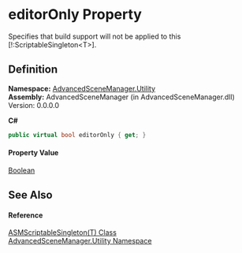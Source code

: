 # editorOnly Property


Specifies that build support will not be applied to this [!:ScriptableSingleton&lt;T&gt;].



## Definition
**Namespace:** <a href="N_AdvancedSceneManager_Utility.md">AdvancedSceneManager.Utility</a>  
**Assembly:** AdvancedSceneManager (in AdvancedSceneManager.dll) Version: 0.0.0.0

**C#**
``` C#
public virtual bool editorOnly { get; }
```



#### Property Value
<a href="https://learn.microsoft.com/dotnet/api/system.boolean" target="_blank" rel="noopener noreferrer">Boolean</a>

## See Also


#### Reference
<a href="T_AdvancedSceneManager_Utility_ASMScriptableSingleton_1.md">ASMScriptableSingleton(T) Class</a>  
<a href="N_AdvancedSceneManager_Utility.md">AdvancedSceneManager.Utility Namespace</a>  
